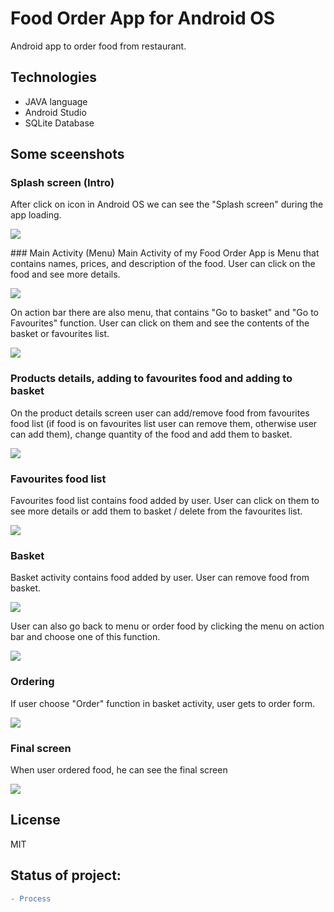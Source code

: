 # Food Order App for Android OS

Android app to order food from restaurant.

## Technologies

* JAVA language
* Android Studio
* SQLite Database 

## Some sceenshots
### Splash screen (Intro)
After click on icon in Android OS we can see the "Splash screen" during the app loading. 
<p align="left"> 
    <img src="https://github.com/aleksanderbies/android-food-order-app/blob/master/screenshots/splashscreen.png?raw=true" widht ="300px"/>
</p>
### Main Activity (Menu)
Main Activity of my Food Order App is Menu that contains names, prices, and description of the food. User can click on the food and see more details.
<p align="left"> 
    <img src="https://github.com/aleksanderbies/android-food-order-app/blob/master/screenshots/mainactivity.png?raw=true" widht ="300px"/>
</p>
On action bar there are also menu, that contains "Go to basket" and "Go to Favourites" function. User can click on them and see the contents of the basket or favourites list.

<p align="left"> 
    <img src="https://github.com/aleksanderbies/android-food-order-app/blob/master/screenshots/mainactivity_menu.png?raw=true" widht ="300px"/>
</p>

### Products details, adding to favourites food and adding to basket
On the product details screen user can add/remove food from favourites food list (if food is on favourites list user can remove them, otherwise user can add them), change quantity of the food and add them to basket. 
<p align="left"> 
    <img src="https://github.com/aleksanderbies/android-food-order-app/blob/master/screenshots/fooddetails.png?raw=true" widht ="300px"/>
</p>

### Favourites food list
Favourites food list contains food added by user. User can click on them to see more details or add them to basket / delete from the favourites list. 
<p align="left"> 
    <img src="https://github.com/aleksanderbies/android-food-order-app/blob/master/screenshots/fav_food.png?raw=true" widht ="300px"/>
</p>

### Basket
Basket activity contains food added by user. User can remove food from basket.  

<p align="left"> 
    <img src="https://github.com/aleksanderbies/android-food-order-app/blob/master/screenshots/basket.png?raw=true" widht ="300px"/>
</p>

User can also go back to menu or order food by clicking the menu on action bar and choose one of this function.
<p align="left"> 
    <img src="https://github.com/aleksanderbies/android-food-order-app/blob/master/screenshots/basket_menu.png?raw=true" widht ="300px"/>
</p>

### Ordering
If user choose "Order" function in basket activity, user gets to order form.
<p align="left"> 
    <img src="https://github.com/aleksanderbies/android-food-order-app/blob/master/screenshots/order_screen.png?raw=true" widht ="300px"/>
</p>

### Final screen
When user ordered food, he can see the final screen
<p align="left"> 
    <img src="https://github.com/aleksanderbies/android-food-order-app/blob/master/screenshots/order_screen.png?raw=true" widht ="300px"/>
</p>

License
----

MIT

## Status of project: 
```diff 
- Process
```